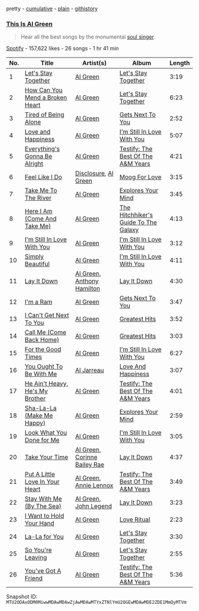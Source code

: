 pretty - [cumulative](/playlists/cumulative/37i9dQZF1DWZMCPjHG57gq.md) - [plain](/playlists/plain/37i9dQZF1DWZMCPjHG57gq) - [githistory](https://github.githistory.xyz/mackorone/spotify-playlist-archive/blob/main/playlists/plain/37i9dQZF1DWZMCPjHG57gq)

### [This Is Al Green](https://open.spotify.com/playlist/37i9dQZF1DWZMCPjHG57gq)

> Hear all the best songs by the monumental <a href="spotify:artist:3dkbV4qihUeMsqN4vBGg93">soul singer</a>.

[Spotify](https://open.spotify.com/user/spotify) - 157,622 likes - 26 songs - 1 hr 41 min

| No. | Title | Artist(s) | Album | Length |
|---|---|---|---|---|
| 1 | [Let's Stay Together](https://open.spotify.com/track/63xdwScd1Ai1GigAwQxE8y) | [Al Green](https://open.spotify.com/artist/3dkbV4qihUeMsqN4vBGg93) | [Let's Stay Together](https://open.spotify.com/album/58eMx3QrTkiRmGGbSz2XL0) | 3:19 |
| 2 | [How Can You Mend a Broken Heart](https://open.spotify.com/track/0xh1nbm202VvLOlpp7JjPA) | [Al Green](https://open.spotify.com/artist/3dkbV4qihUeMsqN4vBGg93) | [Let's Stay Together](https://open.spotify.com/album/5MQx9U0AAIrcbvZ0lL1RCi) | 6:23 |
| 3 | [Tired of Being Alone](https://open.spotify.com/track/5vjmFhes2UVEo5aGQ27q7l) | [Al Green](https://open.spotify.com/artist/3dkbV4qihUeMsqN4vBGg93) | [Gets Next To You](https://open.spotify.com/album/4nTKWrByenmBKz7juWltfi) | 2:52 |
| 4 | [Love and Happiness](https://open.spotify.com/track/2N5x1dQUiWbgHBGDz9P6lr) | [Al Green](https://open.spotify.com/artist/3dkbV4qihUeMsqN4vBGg93) | [I'm Still In Love With You](https://open.spotify.com/album/4vgR7JWeNlnT290kj12UB0) | 5:07 |
| 5 | [Everything's Gonna Be Alright](https://open.spotify.com/track/0WXDQdYxjdvTKw6POrgBbB) | [Al Green](https://open.spotify.com/artist/3dkbV4qihUeMsqN4vBGg93) | [Testify: The Best Of The A&M Years](https://open.spotify.com/album/5Lv1rpF90q8cq8jcEmehRk) | 4:21 |
| 6 | [Feel Like I Do](https://open.spotify.com/track/663E41fUIDEnzN7xTnFLT0) | [Disclosure](https://open.spotify.com/artist/6nS5roXSAGhTGr34W6n7Et), [Al Green](https://open.spotify.com/artist/3dkbV4qihUeMsqN4vBGg93) | [Moog For Love](https://open.spotify.com/album/1ryg2ELCFZ0y1ngN3EiKlT) | 3:15 |
| 7 | [Take Me To The River](https://open.spotify.com/track/7a7drPRRR0mY7kOJDvDWjq) | [Al Green](https://open.spotify.com/artist/3dkbV4qihUeMsqN4vBGg93) | [Explores Your Mind](https://open.spotify.com/album/37ghryiXDoGdHX3eAvhu47) | 3:45 |
| 8 | [Here I Am \(Come And Take Me\)](https://open.spotify.com/track/7rdQaivUL0YNmN6IGAvGVM) | [Al Green](https://open.spotify.com/artist/3dkbV4qihUeMsqN4vBGg93) | [The Hitchhiker's Guide To The Galaxy](https://open.spotify.com/album/5I3nldvG4knCLErxWmOYb2) | 4:13 |
| 9 | [I'm Still In Love With You](https://open.spotify.com/track/7tAKN3F0RnGzNCQQMQSqMR) | [Al Green](https://open.spotify.com/artist/3dkbV4qihUeMsqN4vBGg93) | [I'm Still In Love With You](https://open.spotify.com/album/4vgR7JWeNlnT290kj12UB0) | 3:12 |
| 10 | [Simply Beautiful](https://open.spotify.com/track/0wOXWOjowYXTJiZa2b3rhf) | [Al Green](https://open.spotify.com/artist/3dkbV4qihUeMsqN4vBGg93) | [I'm Still In Love With You](https://open.spotify.com/album/4vgR7JWeNlnT290kj12UB0) | 4:11 |
| 11 | [Lay It Down](https://open.spotify.com/track/3uwqmrJ1SfKoXhfYNHTO4J) | [Al Green](https://open.spotify.com/artist/3dkbV4qihUeMsqN4vBGg93), [Anthony Hamilton](https://open.spotify.com/artist/2DzRMyWgjuMbYvt5BLbpCo) | [Lay It Down](https://open.spotify.com/album/1lanaz3WgCVv2brd64XVeK) | 4:30 |
| 12 | [I'm a Ram](https://open.spotify.com/track/00tygVu9Jqie5Vk9VqPhF5) | [Al Green](https://open.spotify.com/artist/3dkbV4qihUeMsqN4vBGg93) | [Gets Next To You](https://open.spotify.com/album/4nTKWrByenmBKz7juWltfi) | 3:47 |
| 13 | [I Can't Get Next To You](https://open.spotify.com/track/5zWN2P9kqRKM2rjXrjewpB) | [Al Green](https://open.spotify.com/artist/3dkbV4qihUeMsqN4vBGg93) | [Greatest Hits](https://open.spotify.com/album/0fgloBlv8EpPqyL4j1W4AO) | 3:52 |
| 14 | [Call Me \(Come Back Home\)](https://open.spotify.com/track/71TU2YjPKqyoRXxO15QiE4) | [Al Green](https://open.spotify.com/artist/3dkbV4qihUeMsqN4vBGg93) | [Greatest Hits](https://open.spotify.com/album/0fgloBlv8EpPqyL4j1W4AO) | 3:03 |
| 15 | [For the Good Times](https://open.spotify.com/track/09nLxlLiZXMMMjhd6A0Yg4) | [Al Green](https://open.spotify.com/artist/3dkbV4qihUeMsqN4vBGg93) | [I'm Still In Love With You](https://open.spotify.com/album/4vgR7JWeNlnT290kj12UB0) | 6:27 |
| 16 | [You Ought To Be With Me](https://open.spotify.com/track/1mjLVtmT7EwwgWB2RPwZRL) | [Al Jarreau](https://open.spotify.com/artist/3YR92OLKlvkK5oKNekSqXe) | [Love And Happiness](https://open.spotify.com/album/04frYt9UMyGnZqztK3Qevg) | 3:07 |
| 17 | [He Ain't Heavy, He's My Brother](https://open.spotify.com/track/3dZ6ZgbnULNpPFjfr4bHxa) | [Al Green](https://open.spotify.com/artist/3dkbV4qihUeMsqN4vBGg93) | [Testify: The Best Of The A&M Years](https://open.spotify.com/album/5Lv1rpF90q8cq8jcEmehRk) | 4:01 |
| 18 | [Sha\-La\-La \(Make Me Happy\)](https://open.spotify.com/track/2wqF1ipfXE204LdA1QmoXa) | [Al Green](https://open.spotify.com/artist/3dkbV4qihUeMsqN4vBGg93) | [Explores Your Mind](https://open.spotify.com/album/37ghryiXDoGdHX3eAvhu47) | 2:59 |
| 19 | [Look What You Done for Me](https://open.spotify.com/track/5Hom7ZjELpw1mt84BVnwSp) | [Al Green](https://open.spotify.com/artist/3dkbV4qihUeMsqN4vBGg93) | [I'm Still In Love With You](https://open.spotify.com/album/4vgR7JWeNlnT290kj12UB0) | 3:05 |
| 20 | [Take Your Time](https://open.spotify.com/track/1pwy1QgUguLCykSAmLPMIQ) | [Al Green](https://open.spotify.com/artist/3dkbV4qihUeMsqN4vBGg93), [Corinne Bailey Rae](https://open.spotify.com/artist/29WzbAQtDnBJF09es0uddn) | [Lay It Down](https://open.spotify.com/album/1lanaz3WgCVv2brd64XVeK) | 4:37 |
| 21 | [Put A Little Love In Your Heart](https://open.spotify.com/track/0Zy1yjB9wMfm76pcEF2egT) | [Al Green](https://open.spotify.com/artist/3dkbV4qihUeMsqN4vBGg93), [Annie Lennox](https://open.spotify.com/artist/5MspMQqdVbdwP6ax3GXqum) | [Testify: The Best Of The A&M Years](https://open.spotify.com/album/5Lv1rpF90q8cq8jcEmehRk) | 3:49 |
| 22 | [Stay With Me \(By The Sea\)](https://open.spotify.com/track/3emeFHNqBxEcGoYMfbmLdS) | [Al Green](https://open.spotify.com/artist/3dkbV4qihUeMsqN4vBGg93), [John Legend](https://open.spotify.com/artist/5y2Xq6xcjJb2jVM54GHK3t) | [Lay It Down](https://open.spotify.com/album/1lanaz3WgCVv2brd64XVeK) | 3:23 |
| 23 | [I Want to Hold Your Hand](https://open.spotify.com/track/6Maz8Nl332osh3AAFnhukQ) | [Al Green](https://open.spotify.com/artist/3dkbV4qihUeMsqN4vBGg93) | [Love Ritual](https://open.spotify.com/album/2TzM9ffwAbz3Pndo1TGljU) | 2:23 |
| 24 | [La\-La for You](https://open.spotify.com/track/6TflF2GGDNccBBTNNBKp2j) | [Al Green](https://open.spotify.com/artist/3dkbV4qihUeMsqN4vBGg93) | [Let's Stay Together](https://open.spotify.com/album/5MQx9U0AAIrcbvZ0lL1RCi) | 3:30 |
| 25 | [So You're Leaving](https://open.spotify.com/track/1UvPQPEyVZdNCeCEGGuTzd) | [Al Green](https://open.spotify.com/artist/3dkbV4qihUeMsqN4vBGg93) | [Let's Stay Together](https://open.spotify.com/album/5MQx9U0AAIrcbvZ0lL1RCi) | 2:55 |
| 26 | [You've Got A Friend](https://open.spotify.com/track/0fb8yW05S7hPXrOf5Il2hR) | [Al Green](https://open.spotify.com/artist/3dkbV4qihUeMsqN4vBGg93) | [Testify: The Best Of The A&M Years](https://open.spotify.com/album/5Lv1rpF90q8cq8jcEmehRk) | 5:36 |

Snapshot ID: `MTU2ODAxODM0MiwwMDAwMDAwZjAwMDAwMTYxZTNlYmU2OGEwMDAwMDE2ZDE1MmQyMTVm`